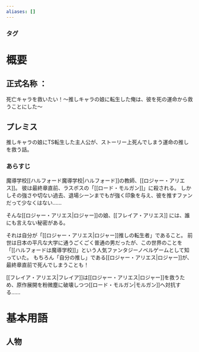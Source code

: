 ```yaml
---
aliases: []
---
```

### タグ
# 概要
## 正式名称 ：
死亡キャラを救いたい！～推しキャラの娘に転生した俺は、彼を死の運命から救うことにした～
## プレミス
推しキャラの娘にTS転生した主人公が、ストーリー上死んでしまう運命の推しを救う話。
### あらすじ
魔導学校[[ハルフォード魔導学校|ハルフォード]]の教師、[[ロジャー・アリエス]]。
彼は最終章直前、ラスボスの「[[ロード・モルガン]]」に殺される。
しかしその強さや切ない過去、退場シーンまでもが強く印象を与え、彼を推すファンだって少なくはない……

そんな[[ロジャー・アリエス|ロジャー]]の娘、[[フレイア・アリエス]] には、誰にも言えない秘密がある。

それは自分が「[[ロジャー・アリエス|ロジャー]]推しの転生者」であること。
前世は日本の平凡な大学に通うごくごく普通の男だったが、この世界のことを「[[ハルフォードは魔導学校]]」という人気ファンタジーノベルゲームとして知っていた。
もちろん「自分の推し」である[[ロジャー・アリエス|ロジャー]]が、最終章直前で死んでしまうことも！

[[フレイア・アリエス|フレイア]]は[[ロジャー・アリエス|ロジャー]]を救うため、原作展開を粉微塵に破壊しつつ[[ロード・モルガン|モルガン]]へ対抗する……

# 基本用語
## 人物